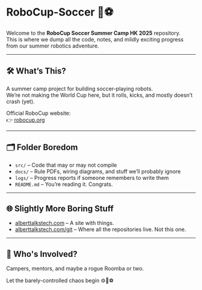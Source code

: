 # RoboCup-Soccer 🤖⚽

Welcome to the **RoboCup Soccer Summer Camp HK 2025** repository.  
This is where we dump all the code, notes, and mildly exciting progress from our summer robotics adventure.

---

## 🛠 What’s This?

A summer camp project for building soccer-playing robots.  
We’re not making the World Cup here, but it rolls, kicks, and mostly doesn’t crash (yet).

Official RoboCup website:  
👉 [robocup.org](https://www.robocup.org)

---

## 🗂 Folder Boredom

- `src/` – Code that may or may not compile
- `docs/` – Rule PDFs, wiring diagrams, and stuff we’ll probably ignore
- `logs/` – Progress reports if someone remembers to write them
- `README.md` – You’re reading it. Congrats.

---

## 🌐 Slightly More Boring Stuff

- [alberttalkstech.com](https://www.alberttalkstech.com) – A site with things.
- [alberttalkstech.com/git](https://git.alberttalkstech.com) – Where all the repositories live. Not this one.

---

## 🙋 Who's Involved?

Campers, mentors, and maybe a rogue Roomba or two.

Let the barely-controlled chaos begin ⚙️🧠⚽
